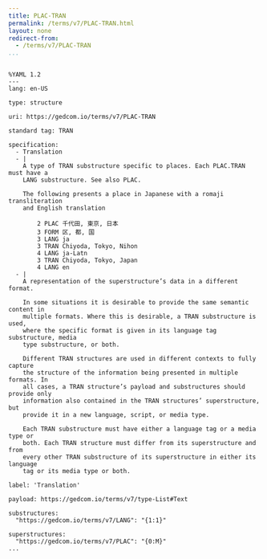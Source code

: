 ```yaml
---
title: PLAC-TRAN
permalink: /terms/v7/PLAC-TRAN.html
layout: none
redirect-from:
  - /terms/v7/PLAC-TRAN
...
```


```

%YAML 1.2
---
lang: en-US

type: structure

uri: https://gedcom.io/terms/v7/PLAC-TRAN

standard tag: TRAN

specification:
  - Translation
  - |
    A type of TRAN substructure specific to places. Each PLAC.TRAN must have a
    LANG substructure. See also PLAC.
    
    The following presents a place in Japanese with a romaji transliteration
    and English translation
    
        2 PLAC 千代田, 東京, 日本
        3 FORM 区, 都, 国
        3 LANG ja
        3 TRAN Chiyoda, Tokyo, Nihon
        4 LANG ja-Latn
        3 TRAN Chiyoda, Tokyo, Japan
        4 LANG en
  - |
    A representation of the superstructure’s data in a different format.
    
    In some situations it is desirable to provide the same semantic content in
    multiple formats. Where this is desirable, a TRAN substructure is used,
    where the specific format is given in its language tag substructure, media
    type substructure, or both.
    
    Different TRAN structures are used in different contexts to fully capture
    the structure of the information being presented in multiple formats. In
    all cases, a TRAN structure’s payload and substructures should provide only
    information also contained in the TRAN structures’ superstructure, but
    provide it in a new language, script, or media type.
    
    Each TRAN substructure must have either a language tag or a media type or
    both. Each TRAN structure must differ from its superstructure and from
    every other TRAN substructure of its superstructure in either its language
    tag or its media type or both.

label: 'Translation'

payload: https://gedcom.io/terms/v7/type-List#Text

substructures:
  "https://gedcom.io/terms/v7/LANG": "{1:1}"

superstructures:
  "https://gedcom.io/terms/v7/PLAC": "{0:M}"
...

```
